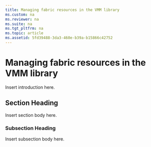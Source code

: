 ```yaml
---
title: Managing fabric resources in the VMM library
ms.custom: na
ms.reviewer: na
ms.suite: na
ms.tgt_pltfrm: na
ms.topic: article
ms.assetid: 5fd39488-3da3-460e-b39a-b15866c42752
---
```

# Managing fabric resources in the VMM library
Insert introduction here.

## Section Heading
Insert section body here.

### Subsection Heading
Insert subsection body here.


